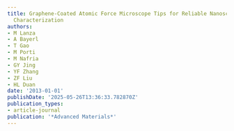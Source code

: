 ```yaml
---
title: Graphene-Coated Atomic Force Microscope Tips for Reliable Nanoscale Electrical
  Characterization
authors:
- M Lanza
- A Bayerl
- T Gao
- M Porti
- M Nafria
- GY Jing
- YF Zhang
- ZF Liu
- HL Duan
date: '2013-01-01'
publishDate: '2025-05-26T13:36:33.782870Z'
publication_types:
- article-journal
publication: '*Advanced Materials*'
---
```

